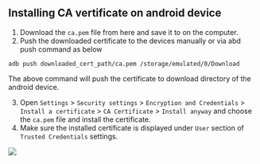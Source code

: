 ## Installing CA vertificate on android device

1. Download the `ca.pem` file from here and save it to on the computer.
2. Push the downloaded certificate to the devices manually or via abd push command as below

```shell
adb push downloaded_cert_path/ca.pem /storage/emulated/0/Download
```

The above command will push the certificate to download directory of the android device.

3. Open `Settings` > `Security settings` > `Encryption and Credentials` > `Install a certificate` > `CA Certificate` > `Install anyway` and choose the `ca.pem` file and install the certificate.
4. Make sure the installed certificate is displayed under `User` section of `Trusted Credentials` settings.

<img src="./ca_install_steps.gif">

